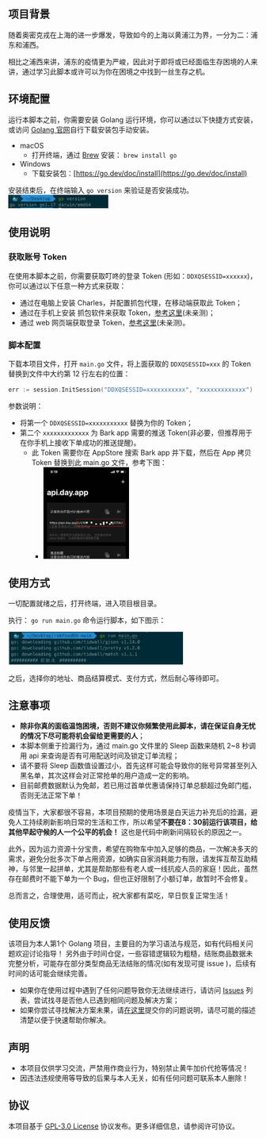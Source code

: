 
## 项目背景

随着奥密克戎在上海的进一步爆发，导致如今的上海以黄浦江为界，一分为二：浦东和浦西。

相比之浦西来讲，浦东的疫情更为严峻，因此对于即将或已经面临生存困境的人来讲，通过学习此脚本或许可以为你在困境之中找到一丝生存之机。



## 环境配置

运行本脚本之前，你需要安装 Golang 运行环境，你可以通过以下快捷方式安装，或访问 [Golang 官网](https://go.dev/doc/install)自行下载安装包手动安装。

- macOS
	- 打开终端，通过 [Brew](https://brew.sh) 安装： ```brew install go```
- Windows
	- 下载安装包：[https://go.dev/doc/install](https://go.dev/doc/install)


安装结束后，在终端输入 `go version` 来验证是否安装成功。
<img src="assets/version.png" width="40%">


## 使用说明

### 获取账号 Token

在使用本脚本之前，你需要获取叮咚的登录 Token (形如：`DDXQSESSID=xxxxxx`)，你可以通过以下任意一种方式来获取：

- 通过在电脑上安装 Charles，并配置抓包代理，在移动端获取此 Token；
- 通过在手机上安装 抓包软件来获取 Token，[参考这里](https://github.com/hzz765/robFoodDD/issues/35)(未亲测)；
- 通过 web 网页端获取登录 Token，[参考这里](https://github.com/hzz765/robFoodDD/issues/43)(未亲测)。

### 脚本配置

下载本项目文件，打开 `main.go` 文件，将上面获取的 `DDXQSESSID=xxx` 的 Token 替换到文件中大约第 12 行左右的位置：

 ```go
 err := session.InitSession("DDXQSESSID=xxxxxxxxxxx", "xxxxxxxxxxxxx")
 ```

参数说明：

- 将第一个 `DDXQSESSID=xxxxxxxxxxx` 替换为你的 Token；
- 第二个 `xxxxxxxxxxxxx` 为 Bark app 需要的推送 Token(非必要，但推荐用于在你手机上接收下单成功的推送提醒)。
	- 此 Token 需要你在 AppStore 搜索 Bark app 并下载，然后在 App 拷贝 Token 替换到此 main.go 文件，参考下图：
		- <img src="assets/bark.png" width="40%">


## 使用方式

一切配置就绪之后，打开终端，进入项目根目录。

执行： ```go run main.go``` 命令运行脚本，如下图示：

<img src="assets/run.png" width="70%">

之后，选择你的地址、商品结算模式、支付方式，然后耐心等待即可。


## 注意事项

- **除非你真的面临温饱困境，否则不建议你频繁使用此脚本，请在保证自身无忧的情况下尽可能将机会留给更需要的人**；
- 本脚本侧重于捡漏行为，通过 main.go 文件里的 Sleep 函数来随机 2~8 秒调用 api 来查询是否有可用配送时间及锁定订单流程；
- 请不要将 Sleep 函数值设置过小，首先这样可能会导致你的账号异常甚至列入黑名单，其次这样会对正常抢单的用户造成一定的影响。
- 目前邮费数据默认为免邮，若已用过首单优惠请保持订单总额超过免邮门槛，否则无法正常下单！

疫情当下，大家都很不容易，本项目预期的使用场景是白天运力补充后的捡漏，避免人工持续刷新影响日常的生活和工作，所以希望**不要在8：30前运行该项目，给其他早起守候的人一个公平的机会！** 这也是代码中刷新间隔较长的原因之一。

此外，因为运力资源十分宝贵，希望在购物车中加入足够的商品，一次解决多天的需求，避免分批多次下单占用资源，如确实自家消耗能力有限，请发挥互帮互助精神，与邻里一起拼单，尤其是帮助那些有老人或一线抗疫人员的家庭！因此，虽然存在邮费时不能下单为一个 Bug，但也正好限制了小额订单，故暂时不会修复。

总而言之，合理使用，适可而止，祝大家都有菜吃，早日恢复正常生活！


## 使用反馈

该项目为本人第1个 Golang 项目，主要目的为学习语法与规范，如有代码相关问题欢迎讨论指导！
另外由于时间仓促，一些容错逻辑较为粗糙，结账商品数据未完整分析，可能存在部分类型商品无法结账的情况(如有发现可提 issue )，后续有时间的话可能会继续完善。

- 如果你在使用过程中遇到了任何问题导致你无法继续进行，请访问 [Issues](https://github.com/hzz765/robFoodDD/issues) 列表，尝试找寻是否他人已遇到相同问题及解决方案；
- 如果你尝试寻找解决方案未果，请[在这里](https://github.com/hzz765/robFoodDD/issues/new)提交你的问题说明，请尽可能的描述清楚以便于快速帮助你解决。


## 声明

- 本项目仅供学习交流，严禁用作商业行为，特别禁止黄牛加价代抢等情况！
- 因违法违规使用等导致的后果与本人无关，如有任何问题可联系本人删除！


## 协议


本项目基于 [GPL-3.0 License](LICENSE) 协议发布。更多详细信息，请参阅许可协议。
